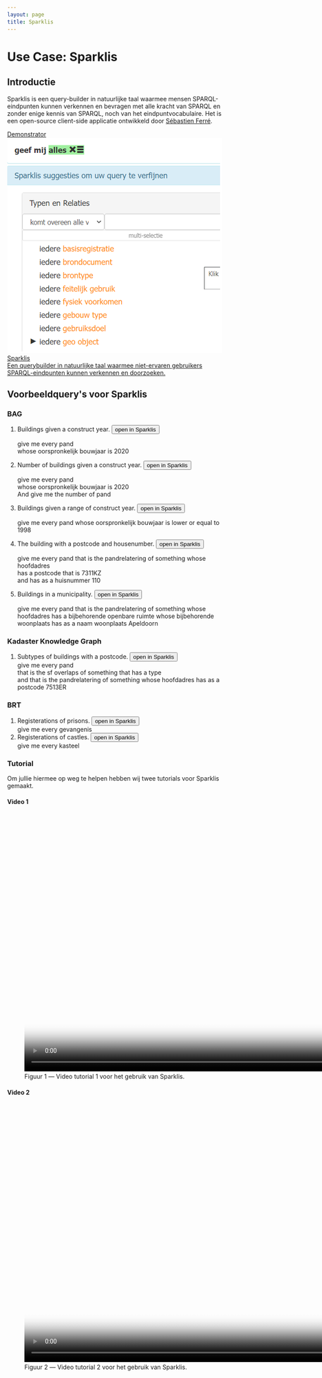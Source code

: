 ```yaml
---
layout: page
title: Sparklis
---
```


# Use Case: Sparklis

## Introductie
Sparklis is een query-builder in natuurlijke taal waarmee mensen SPARQL-eindpunten kunnen verkennen en bevragen met alle kracht van SPARQL en zonder enige kennis van SPARQL, noch van het eindpuntvocabulaire. Het is een open-source client-side applicatie ontwikkeld door [Sébastien Ferré](http://people.irisa.fr/Sebastien.Ferre/).

<div class="cards-wrapper">
  <a href="/demonstrators/sparklis/osparklis.html?title=Kadaster%20Knowledge%20Graph&endpoint=https%3A//api.labs.kadaster.nl/datasets/kadaster/kkg-sparklis-demo/services/kkg-sparklis-demo/sparql&avoid_lengthy_queries=true&concept_lexicons_select=http%3A//www.w3.org/2000/01/rdf-schema%23label&lang=nl">
    <div class="card">
      <div class="card-type">Demonstrator</div>
      <img class="card-image" src="/assets/images/sparklis.png">
      <div class="card-title">Sparklis</div>
      <div class="card-description">Een querybuilder in natuurlijke taal waarmee niet-ervaren gebruikers SPARQL-eindpunten kunnen verkennen en doorzoeken.</div>
    </div>
  </a>
</div>

## Voorbeeldquery's voor Sparklis

### BAG
1. Buildings given a construct year. <a href="https://labs.kadaster.nl/demonstrators/sparklis/osparklis.html?title=BAG&endpoint=https%3A//api.labs.kadaster.nl/datasets/kadaster/bag/services/bag/sparql&sparklis-query=%5BVId%5DReturn%28Det%28An%281%2CModif%28Select%2CUnordered%29%2CClass%28%22http%3A//bag.basisregistraties.overheid.nl/def/bag%23Pand%22%29%29%2CSome%28Rel%28%22http%3A//bag.basisregistraties.overheid.nl/def/bag%23oorspronkelijkBouwjaar%22%2CFwd%2CDet%28Term%28Number%282020.%2C%222020%22%2C%22http%3A//www.w3.org/2001/XMLSchema%23integer%22%29%29%2CNone%29%29%29%29%29&sparklis-path=DD&max_increment_samples=100"><button>open in Sparklis</button></a>
    <div class="textbox" markdown="1">
    give me every pand <br/>whose oorspronkelijk bouwjaar is 2020
    </div>

2. Number of buildings given a construct year. <a href="https://labs.kadaster.nl/demonstrators/sparklis/osparklis.html?title=BAG&endpoint=https%3A//api.labs.kadaster.nl/datasets/kadaster/bag/services/bag/sparql&sparklis-query=%5BVId%5DSeq%28Return%28Det%28An%281%2CModif%28Select%2CUnordered%29%2CClass%28%22http%3A//bag.basisregistraties.overheid.nl/def/bag%23Pand%22%29%29%2CSome%28Rel%28%22http%3A//bag.basisregistraties.overheid.nl/def/bag%23oorspronkelijkBouwjaar%22%2CFwd%2CDet%28Term%28Number%282020.%2C%222020%22%2C%22http%3A//www.w3.org/2001/XMLSchema%23integer%22%29%29%2CNone%29%29%29%29%29%2CSAggregList%28TheAggreg%2838%2CModif%28Select%2CUnordered%29%2CNumberOf%2CNone%2C1%29%29%29&sparklis-path=DRD&max_increment_samples=100"><button>open in Sparklis</button></a>
    <div class="textbox" markdown="1">
    give me every pand <br/>whose oorspronkelijk bouwjaar is 2020 <br/>And give me the number of pand
    </div>

3. Buildings given a range of construct year. <a href="https://labs.kadaster.nl/demonstrators/sparklis/osparklis.html?title=BAG&endpoint=https%3A//api.labs.kadaster.nl/datasets/kadaster/bag/services/bag/sparql&sparklis-query=%5BVId%5DReturn%28Det%28An%281%2CModif%28Select%2CUnordered%29%2CClass%28%22http%3A//bag.basisregistraties.overheid.nl/def/bag%23Pand%22%29%29%2CSome%28Rel%28%22http%3A//bag.basisregistraties.overheid.nl/def/bag%23oorspronkelijkBouwjaar%22%2CFwd%2CDet%28An%289%2CModif%28Select%2CUnordered%29%2CThing%29%2CSome%28Filter2%28LowerThan%28%221998%22%29%2COnlyIRIs%29%29%29%29%29%29%29&sparklis-path=DDDD&max_increment_samples=100"><button>open in Sparklis</button></a>
    <div class="textbox" markdown="1">
    give me every pand whose oorspronkelijk bouwjaar is lower or equal to 1998
    </div>
4. The building with a postcode and housenumber. <a href="https://labs.kadaster.nl/demonstrators/sparklis/osparklis.html?title=BAG&endpoint=https%3A//api.labs.kadaster.nl/datasets/kadaster/bag/services/bag/sparql&sparklis-query=%5BVId%5DReturn%28Det%28An%281%2CModif%28Select%2CUnordered%29%2CClass%28%22http%3A//bag.basisregistraties.overheid.nl/def/bag%23Pand%22%29%29%2CSome%28Rel%28%22http%3A//bag.basisregistraties.overheid.nl/def/bag%23pandrelatering%22%2CBwd%2CDet%28An%2838%2CModif%28Select%2CUnordered%29%2CThing%29%2CSome%28Rel%28%22http%3A//bag.basisregistraties.overheid.nl/def/bag%23hoofdadres%22%2CFwd%2CDet%28An%28139%2CModif%28Select%2CUnordered%29%2CThing%29%2CSome%28And%28Rel%28%22http%3A//bag.basisregistraties.overheid.nl/def/bag%23postcode%22%2CFwd%2CDet%28An%28240%2CModif%28Select%2CUnordered%29%2CThing%29%2CSome%28Is%28Det%28Term%28PlainLiteral%28%227311KZ%22%2C%22%22%29%29%2CNone%29%29%29%29%29%2CRel%28%22http%3A//bag.basisregistraties.overheid.nl/def/bag%23huisnummer%22%2CFwd%2CDet%28Term%28Number%28110.%2C%22110%22%2C%22http%3A//www.w3.org/2001/XMLSchema%23integer%22%29%29%2CNone%29%29%29%29%29%29%29%29%29%29%29%29&sparklis-path=DDDDDDDR&max_increment_samples=100"><button>open in Sparklis</button></a>
    <div class="textbox" markdown="1">
    give me every pand that is the pandrelatering of something whose hoofdadres <br/>has a postcode that is 7311KZ <br/>and has as a huisnummer 110
    </div>

5. Buildings in a municipality. <a href="https://labs.kadaster.nl/demonstrators/sparklis/osparklis.html?title=BAG&endpoint=https%3A//api.labs.kadaster.nl/datasets/kadaster/bag/services/bag/sparql&sparklis-query=%5BVId%5DReturn%28Det%28An%281%2CModif%28Select%2CUnordered%29%2CClass%28%22http%3A//bag.basisregistraties.overheid.nl/def/bag%23Pand%22%29%29%2CSome%28Rel%28%22http%3A//bag.basisregistraties.overheid.nl/def/bag%23pandrelatering%22%2CBwd%2CDet%28An%2838%2CModif%28Select%2CUnordered%29%2CThing%29%2CSome%28Rel%28%22http%3A//bag.basisregistraties.overheid.nl/def/bag%23hoofdadres%22%2CFwd%2CDet%28An%28139%2CModif%28Select%2CUnordered%29%2CThing%29%2CSome%28Rel%28%22http%3A//bag.basisregistraties.overheid.nl/def/bag%23bijbehorendeOpenbareRuimte%22%2CFwd%2CDet%28An%28175%2CModif%28Select%2CUnordered%29%2CThing%29%2CSome%28Rel%28%22http%3A//bag.basisregistraties.overheid.nl/def/bag%23bijbehorendeWoonplaats%22%2CFwd%2CDet%28An%28276%2CModif%28Select%2CUnordered%29%2CThing%29%2CSome%28Rel%28%22http%3A//bag.basisregistraties.overheid.nl/def/bag%23naamWoonplaats%22%2CFwd%2CDet%28Term%28PlainLiteral%28%22Apeldoorn%22%2C%22%22%29%29%2CNone%29%29%29%29%29%29%29%29%29%29%29%29%29%29%29%29%29&sparklis-path=DDDDDDDDDD&max_increment_samples=100"><button>open in Sparklis</button></a>
    <div class="textbox" markdown="1">
    give me every pand that is the pandrelatering of something whose hoofdadres has a bijbehorende openbare ruimte whose bijbehorende woonplaats has as a naam woonplaats Apeldoorn
    </div>

### Kadaster Knowledge Graph
1. Subtypes of buildings with a postcode. <a href="https://labs.kadaster.nl/demonstrators/sparklis/osparklis.html?title=Kadaster%20Knowledge%20Graph&endpoint=https%3A//api.labs.kadaster.nl/datasets/kadaster/knowledge-graph/services/knowledge-graph/sparql&sparklis-query=%5BVId%5DReturn%28Det%28An%281%2CModif%28Select%2CUnordered%29%2CClass%28%22http%3A//bag.basisregistraties.overheid.nl/def/bag%23Pand%22%29%29%2CSome%28And%28Rel%28%22http%3A//www.opengis.net/ont/geosparql%23sfOverlaps%22%2CBwd%2CDet%28An%2838%2CModif%28Select%2CUnordered%29%2CThing%29%2CSome%28Rel%28%22http%3A//www.w3.org/1999/02/22-rdf-syntax-ns%23type%22%2CFwd%2CDet%28An%2874%2CModif%28Select%2CUnordered%29%2CThing%29%2CNone%29%29%29%29%29%2CRel%28%22http%3A//bag.basisregistraties.overheid.nl/def/bag%23pandrelatering%22%2CBwd%2CDet%28An%28111%2CModif%28Select%2CUnordered%29%2CThing%29%2CSome%28Rel%28%22http%3A//bag.basisregistraties.overheid.nl/def/bag%23hoofdadres%22%2CFwd%2CDet%28An%28212%2CModif%28Select%2CUnordered%29%2CThing%29%2CSome%28Rel%28%22http%3A//bag.basisregistraties.overheid.nl/def/bag%23postcode%22%2CFwd%2CDet%28Term%28PlainLiteral%28%227513ER%22%2C%22%22%29%29%2CNone%29%29%29%29%29%29%29%29%29%29%29%29&sparklis-path=DDDRDDDDD&max_increment_samples=100&entity_lexicon_select=http%3A//www.w3.org/2000/01/rdf-schema%23label"><button>open in Sparklis</button></a>
    <div class="textbox" markdown="1">
    give me every pand <br/>that is the sf overlaps of something that has a type <br/>and that is the pandrelatering of something whose hoofdadres has as a postcode 7513ER
    </div>

### BRT
1. Registerations of prisons. <a href="https://labs.kadaster.nl/demonstrators/sparklis/osparklis.html?title=BRT&endpoint=https%3A//api.labs.kadaster.nl/datasets/kadaster/brt/services/brt/sparql&sparklis-query=%5BVId%5DReturn%28Det%28An%281%2CModif%28Select%2CUnordered%29%2CClass%28%22http%3A//brt.basisregistraties.overheid.nl/def/top10nl%23Gevangenis%22%29%29%2CNone%29%29&sparklis-path=D&max_increment_samples=100&entity_lexicon_select=http%3A//www.w3.org/2000/01/rdf-schema%23label"><button>open in Sparklis</button></a>
    <div class="textbox" markdown="1">
    give me every gevangenis
    </div>
2. Registerations of castles. <a href="https://labs.kadaster.nl/demonstrators/sparklis/osparklis.html?title=BRT&endpoint=https%3A//api.labs.kadaster.nl/datasets/kadaster/brt/services/brt/sparql&sparklis-query=%5BVId%5DReturn%28Det%28An%281%2CModif%28Select%2CUnordered%29%2CClass%28%22http%3A//brt.basisregistraties.overheid.nl/def/top10nl%23Kasteel%22%29%29%2CNone%29%29&sparklis-path=D&max_increment_samples=100&entity_lexicon_select=http%3A//www.w3.org/2000/01/rdf-schema%23label"><button>open in Sparklis</button></a>
    <div class="textbox" markdown="1">
    give me every kasteel
    </div>

### Tutorial
Om jullie hiermee op weg te helpen hebben wij twee tutorials voor Sparklis gemaakt.

#### Video 1
<figure id="1">
  <video controls loop poster="/assets/images/sparklis.png" width="1200">
	<source src="/assets/videos/sparklis_demo_1.mp4" type="video/mp4">
		Helaas, uw browser kan deze mp4 video niet weergeven.
	</source>
  </video>
  <figcaption>
	Figuur 1 ― Video tutorial 1 voor het gebruik van Sparklis.
  </figcaption>
</figure>

#### Video 2
<figure id="2">
  <video controls loop poster="/assets/images/sparklis.png" width="1200">
	<source src="/assets/videos/sparklis_demo_2.mp4" type="video/mp4">
		Helaas, uw browser kan deze mp4 video niet weergeven.
	</source>
  </video>
  <figcaption>
	Figuur 2 ― Video tutorial 2 voor het gebruik van Sparklis.
  </figcaption>
</figure>
